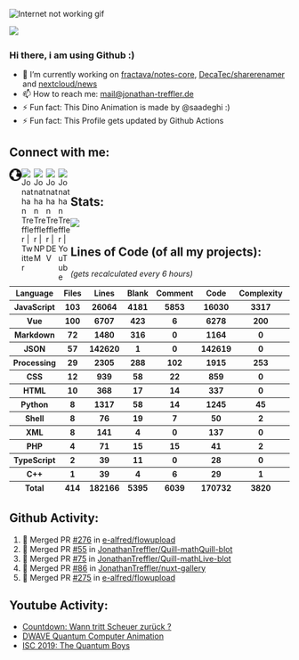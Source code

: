 ![Internet not working gif](https://github.com/saadeghi/saadeghi/raw/master/dino.gif)

![](https://gpvc.arturio.dev/JonathanTreffler)

### Hi there, i am using Github :)

- 🔭 I’m currently working on [fractava/notes-core](https://github.com/fractava/notes-core), [DecaTec/sharerenamer](https://github.com/DecaTec/sharerenamer) and [nextcloud/news](https://github.com/nextcloud/news)
- 📫 How to reach me: mail@jonathan-treffler.de
- ⚡ Fun fact: This Dino Animation is made by @saadeghi :)
- ⚡ Fun fact: This Profile gets updated by Github Actions

## Connect with me:

[<img align="left" alt="jonathan-treffler.de" width="22px" src="https://raw.githubusercontent.com/iconic/open-iconic/master/svg/globe.svg" />](https://jonathan-treffler.de)
[<img align="left" alt="Jonathan Treffler | Twitter" width="22px" src="https://cdn.jsdelivr.net/npm/simple-icons@v3/icons/twitter.svg" />](https://twitter.com/treffler_j)
[<img align="left" alt="Jonathan Treffler | NPM" width="22px" src="https://cdn.jsdelivr.net/npm/simple-icons@v3/icons/npm.svg" />](https://www.npmjs.com/~jonathan_treffler)
[<img align="left" alt="Jonathan Treffler | DEV" width="22px" src="https://cdn.jsdelivr.net/npm/simple-icons@v3/icons/dev-dot-to.svg" />](https://dev.to/jonathantreffler)
[<img align="left" alt="Jonathan Treffler | YouTube" width="22px" src="https://cdn.jsdelivr.net/npm/simple-icons@v3/icons/youtube.svg" />](https://www.youtube.com/channel/UCeNkM_i1i9_Ver9njtxLAqw)

<br>

## Stats:
![](https://github-readme-stats.vercel.app/api?username=JonathanTreffler&show_icons=true&include_all_commits=true&hide_title=true)

## Lines of Code (of all my projects):
*(gets recalculated every 6 hours)*
<!-- /start_scc/ -->
<table id="scc-table">
	<thead><tr>
		<th>Language</th>
		<th>Files</th>
		<th>Lines</th>
		<th>Blank</th>
		<th>Comment</th>
		<th>Code</th>
		<th>Complexity</th>
		<th>Bytes</th>
	</tr></thead>
	<tbody><tr>
		<th>JavaScript</th>
		<th>103</th>
		<th>26064</th>
		<th>4181</th>
		<th>5853</th>
		<th>16030</th>
		<th>3317</th>
		<th>1238926</th>
	</tr><tr>
		<th>Vue</th>
		<th>100</th>
		<th>6707</th>
		<th>423</th>
		<th>6</th>
		<th>6278</th>
		<th>200</th>
		<th>167767</th>
	</tr><tr>
		<th>Markdown</th>
		<th>72</th>
		<th>1480</th>
		<th>316</th>
		<th>0</th>
		<th>1164</th>
		<th>0</th>
		<th>63273</th>
	</tr><tr>
		<th>JSON</th>
		<th>57</th>
		<th>142620</th>
		<th>1</th>
		<th>0</th>
		<th>142619</th>
		<th>0</th>
		<th>5750766</th>
	</tr><tr>
		<th>Processing</th>
		<th>29</th>
		<th>2305</th>
		<th>288</th>
		<th>102</th>
		<th>1915</th>
		<th>253</th>
		<th>56063</th>
	</tr><tr>
		<th>CSS</th>
		<th>12</th>
		<th>939</th>
		<th>58</th>
		<th>22</th>
		<th>859</th>
		<th>0</th>
		<th>35924</th>
	</tr><tr>
		<th>HTML</th>
		<th>10</th>
		<th>368</th>
		<th>17</th>
		<th>14</th>
		<th>337</th>
		<th>0</th>
		<th>21708</th>
	</tr><tr>
		<th>Python</th>
		<th>8</th>
		<th>1317</th>
		<th>58</th>
		<th>14</th>
		<th>1245</th>
		<th>45</th>
		<th>64228</th>
	</tr><tr>
		<th>Shell</th>
		<th>8</th>
		<th>76</th>
		<th>19</th>
		<th>7</th>
		<th>50</th>
		<th>2</th>
		<th>1297</th>
	</tr><tr>
		<th>XML</th>
		<th>8</th>
		<th>141</th>
		<th>4</th>
		<th>0</th>
		<th>137</th>
		<th>0</th>
		<th>4968</th>
	</tr><tr>
		<th>PHP</th>
		<th>4</th>
		<th>71</th>
		<th>15</th>
		<th>15</th>
		<th>41</th>
		<th>2</th>
		<th>1934</th>
	</tr><tr>
		<th>TypeScript</th>
		<th>2</th>
		<th>39</th>
		<th>11</th>
		<th>0</th>
		<th>28</th>
		<th>0</th>
		<th>945</th>
	</tr><tr>
		<th>C++</th>
		<th>1</th>
		<th>39</th>
		<th>4</th>
		<th>6</th>
		<th>29</th>
		<th>1</th>
		<th>722</th>
	</tr></tbody>
	<tfoot><tr>
		<th>Total</th>
		<th>414</th>
		<th>182166</th>
		<th>5395</th>
		<th>6039</th>
		<th>170732</th>
		<th>3820</th>
    	<th>7408521</th>
	</tr></tfoot>
	</table>
<!-- /end_scc/ -->

## Github Activity:
<!--START_SECTION:activity-->
1. 🎉 Merged PR [#276](https://github.com/e-alfred/flowupload/pull/276) in [e-alfred/flowupload](https://github.com/e-alfred/flowupload)
2. 🎉 Merged PR [#55](https://github.com/JonathanTreffler/Quill-mathQuill-blot/pull/55) in [JonathanTreffler/Quill-mathQuill-blot](https://github.com/JonathanTreffler/Quill-mathQuill-blot)
3. 🎉 Merged PR [#75](https://github.com/JonathanTreffler/Quill-mathLive-blot/pull/75) in [JonathanTreffler/Quill-mathLive-blot](https://github.com/JonathanTreffler/Quill-mathLive-blot)
4. 🎉 Merged PR [#86](https://github.com/JonathanTreffler/nuxt-gallery/pull/86) in [JonathanTreffler/nuxt-gallery](https://github.com/JonathanTreffler/nuxt-gallery)
5. 🎉 Merged PR [#275](https://github.com/e-alfred/flowupload/pull/275) in [e-alfred/flowupload](https://github.com/e-alfred/flowupload)
<!--END_SECTION:activity-->

## Youtube Activity:
<!-- YOUTUBE:START -->
- [Countdown: Wann tritt Scheuer zurück ?](https://www.youtube.com/watch?v=OvEQBAlHRs4)
- [DWAVE Quantum Computer Animation](https://www.youtube.com/watch?v=AcO8yO35ci8)
- [ISC 2019: The Quantum Boys](https://www.youtube.com/watch?v=aM_pAA9FdYY)
<!-- YOUTUBE:END -->
